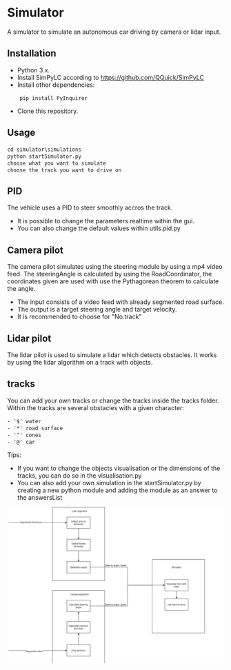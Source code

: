 # Simulator
A simulator to simulate an autonomous car driving by camera or lidar input.

## Installation
- Python 3.x. 
- Install SimPyLC according to https://github.com/QQuick/SimPyLC
- Install other dependencies: 
```
    pip install PyInquirer
```
- Clone this repository.

## Usage
```Shell
cd simulator\simulations
python startSimulator.py
choose what you want to simulate
choose the track you want to drive on
```
## PID
The vehicle uses a PID to steer smoothly accros the track.
- It is possible to change the parameters realtime within the gui.
- You can also change the default values within utils.pid.py

## Camera pilot
The camera pilot simulates using the steering module by using a mp4 video feed. 
The steeringAngle is calculated by using the RoadCoordinator, 
the coordinates given are used with use the Pythagorean theorem to calculate the angle.

- The input consists of a video feed with already segmented road surface.
- The output is a target steering angle and target velocity.
- It is recommended to choose for "No.track"


## Lidar pilot
The lidar pilot is used to simulate a lidar which detects obstacles.
It works by using the lidar algorithm on a track with objects.

## tracks
You can add your own tracks or change the tracks inside the tracks folder.
Within the tracks are several obstacles with a given character:

    - '$' water
    - '*' road surface
    - '^' cones
    - '@' car
    
Tips: 
- If you want to change the objects visualisation or the dimensions of the tracks, you can do so in the visualisation.py
- You can also add your own simulation in the startSimulator.py by creating a new python module and adding the module as an answer to the answersList

![Alt text](./architecture.png "Architecture visualisation")
